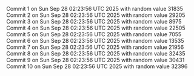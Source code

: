 Commit 1 on Sun Sep 28 02:23:56 UTC 2025 with random value 31835
Commit 2 on Sun Sep 28 02:23:56 UTC 2025 with random value 29205
Commit 3 on Sun Sep 28 02:23:56 UTC 2025 with random value 8975
Commit 4 on Sun Sep 28 02:23:56 UTC 2025 with random value 22505
Commit 5 on Sun Sep 28 02:23:56 UTC 2025 with random value 7055
Commit 6 on Sun Sep 28 02:23:56 UTC 2025 with random value 13535
Commit 7 on Sun Sep 28 02:23:56 UTC 2025 with random value 21956
Commit 8 on Sun Sep 28 02:23:56 UTC 2025 with random value 32435
Commit 9 on Sun Sep 28 02:23:56 UTC 2025 with random value 30431
Commit 10 on Sun Sep 28 02:23:56 UTC 2025 with random value 32396
